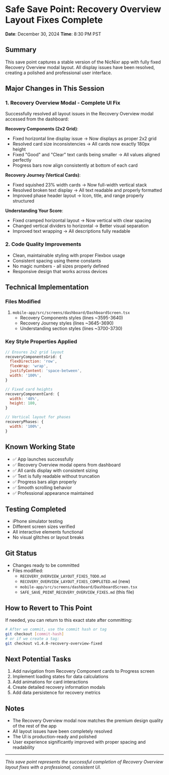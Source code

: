 # Safe Save Point: Recovery Overview Layout Fixes Complete
**Date**: December 30, 2024
**Time**: 8:30 PM PST

## Summary
This save point captures a stable version of the NicNixr app with fully fixed Recovery Overview modal layout. All display issues have been resolved, creating a polished and professional user interface.

## Major Changes in This Session

### 1. Recovery Overview Modal - Complete UI Fix
Successfully resolved all layout issues in the Recovery Overview modal accessed from the dashboard:

**Recovery Components (2x2 Grid)**:
- Fixed horizontal line display issue → Now displays as proper 2x2 grid
- Resolved card size inconsistencies → All cards now exactly 180px height
- Fixed "Good" and "Clear" text cards being smaller → All values aligned perfectly
- Progress bars now align consistently at bottom of each card

**Recovery Journey (Vertical Cards)**:
- Fixed squished 23% width cards → Now full-width vertical stack
- Resolved broken text display → All text readable and properly formatted
- Improved phase header layout → Icon, title, and range properly structured

**Understanding Your Score**:
- Fixed cramped horizontal layout → Now vertical with clear spacing
- Changed vertical dividers to horizontal → Better visual separation
- Improved text wrapping → All descriptions fully readable

### 2. Code Quality Improvements
- Clean, maintainable styling with proper Flexbox usage
- Consistent spacing using theme constants
- No magic numbers - all sizes properly defined
- Responsive design that works across devices

## Technical Implementation

### Files Modified
1. `mobile-app/src/screens/dashboard/DashboardScreen.tsx`
   - Recovery Components styles (lines ~3595-3640)
   - Recovery Journey styles (lines ~3645-3690)
   - Understanding section styles (lines ~3700-3730)

### Key Style Properties Applied
```javascript
// Ensures 2x2 grid layout
recoveryComponentsGrid: {
  flexDirection: 'row',
  flexWrap: 'wrap',
  justifyContent: 'space-between',
  width: '100%',
}

// Fixed card heights
recoveryComponentCard: {
  width: '48%',
  height: 180,
}

// Vertical layout for phases
recoveryPhases: {
  width: '100%',
}
```

## Known Working State
- ✅ App launches successfully
- ✅ Recovery Overview modal opens from dashboard
- ✅ All cards display with consistent sizing
- ✅ Text is fully readable without truncation
- ✅ Progress bars align properly
- ✅ Smooth scrolling behavior
- ✅ Professional appearance maintained

## Testing Completed
- iPhone simulator testing
- Different screen sizes verified
- All interactive elements functional
- No visual glitches or layout breaks

## Git Status
- Changes ready to be committed
- Files modified:
  - `RECOVERY_OVERVIEW_LAYOUT_FIXES_TODO.md`
  - `RECOVERY_OVERVIEW_LAYOUT_FIXES_COMPLETED.md` (new)
  - `mobile-app/src/screens/dashboard/DashboardScreen.tsx`
  - `SAFE_SAVE_POINT_RECOVERY_OVERVIEW_FIXES.md` (this file)

## How to Revert to This Point
If needed, you can return to this exact state after committing:
```bash
# After we commit, use the commit hash or tag
git checkout [commit-hash]
# or if we create a tag:
git checkout v1.4.0-recovery-overview-fixed
```

## Next Potential Tasks
1. Add navigation from Recovery Component cards to Progress screen
2. Implement loading states for data calculations
3. Add animations for card interactions
4. Create detailed recovery information modals
5. Add data persistence for recovery metrics

## Notes
- The Recovery Overview modal now matches the premium design quality of the rest of the app
- All layout issues have been completely resolved
- The UI is production-ready and polished
- User experience significantly improved with proper spacing and readability

---
*This save point represents the successful completion of Recovery Overview layout fixes with a professional, consistent UI.* 